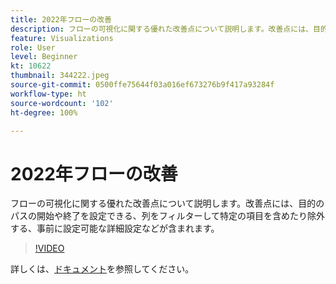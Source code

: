 ```yaml
---
title: 2022年フローの改善
description: フローの可視化に関する優れた改善点について説明します。改善点には、目的のパスの開始や終了を設定できる、列をフィルターして特定の項目を含めたり除外する、事前に設定可能な詳細設定などが含まれます。
feature: Visualizations
role: User
level: Beginner
kt: 10622
thumbnail: 344222.jpeg
source-git-commit: 0500ffe75644f03a016ef673276b9f417a93284f
workflow-type: ht
source-wordcount: '102'
ht-degree: 100%

---
```



# 2022年フローの改善

フローの可視化に関する優れた改善点について説明します。改善点には、目的のパスの開始や終了を設定できる、列をフィルターして特定の項目を含めたり除外する、事前に設定可能な詳細設定などが含まれます。

>[!VIDEO](https://video.tv.adobe.com/v/344222/?quality=12&learn=on)

詳しくは、[ドキュメント](https://experienceleague.adobe.com/docs/analytics/analyze/analysis-workspace/visualizations/flow/create-flow.html?lang=ja)を参照してください。
